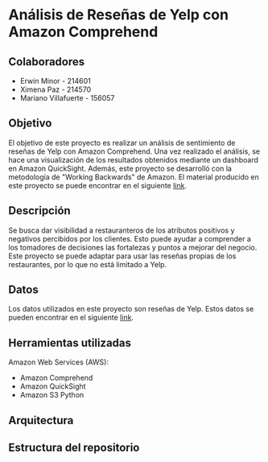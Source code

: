 # Análisis de Reseñas de Yelp con Amazon Comprehend

## Colaboradores
- Erwin Minor - 214601
- Ximena Paz - 214570
- Mariano Villafuerte - 156057

## Objetivo
El objetivo de este proyecto es realizar un análisis de sentimiento de reseñas de Yelp con Amazon Comprehend. Una vez realizado el análisis, se hace una visualización de los resultados obtenidos mediante un dashboard en Amazon QuickSight.
Además, este proyecto se desarrolló con la metodología de "Working Backwards" de Amazon. El material producido en este proyecto se puede encontrar en el siguiente [link](https://drive.google.com/drive/folders/1s-R6YngJy_ZsVvINcbwwzZjydzwpaLr3?usp=sharing). 

## Descripción
Se busca dar visibilidad a restauranteros de los atributos positivos y negativos percibidos por los clientes. Esto puede ayudar a comprender a los tomadores de decisiones las fortalezas y puntos a mejorar del negocio. Este proyecto se puede adaptar para usar las reseñas propias de los restaurantes, por lo que no está limitado a Yelp.

## Datos 
Los datos utilizados en este proyecto son reseñas de Yelp. Estos datos se pueden encontrar en el siguiente [link](https://www.yelp.com/dataset).

## Herramientas utilizadas
Amazon Web Services (AWS):
- Amazon Comprehend
- Amazon QuickSight
- Amazon S3
Python

## Arquitectura

## Estructura del repositorio
